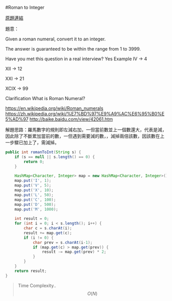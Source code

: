 #Roman to Integer

[原題連結](http://www.lintcode.com/en/problem/roman-to-integer/)

題意：

Given a roman numeral, convert it to an integer.

The answer is guaranteed to be within the range from 1 to 3999.

Have you met this question in a real interview? Yes
Example
IV -> 4

XII -> 12

XXI -> 21

XCIX -> 99

Clarification
What is Roman Numeral?

https://en.wikipedia.org/wiki/Roman_numerals
https://zh.wikipedia.org/wiki/%E7%BD%97%E9%A9%AC%E6%95%B0%E5%AD%97
http://baike.baidu.com/view/42061.htm

解題思路：羅馬數字的規則即左減右加，一但當前數並上一個數還大，代表是減，因此除了不斷累加當前的數，一但遇到需要減的數，，減掉兩倍該數，因該數在上一步驟已加上了，需減掉。

```java
public int romanToInt(String s) {
    if (s == null || s.length() == 0) {
        return 0;
    }
    
    HashMap<Character, Integer> map = new HashMap<Character, Integer>();
    map.put('I', 1);
    map.put('V', 5);
    map.put('X', 10);
    map.put('L', 50);
    map.put('C', 100);
    map.put('D', 500);
    map.put('M', 1000);
    
    int result = 0;
    for (int i = 0; i < s.length(); i++) {
        char c = s.charAt(i);
        result += map.get(c);
        if (i != 0) {
            char prev = s.charAt(i-1);
            if (map.get(c) > map.get(prev)) {
                result -= map.get(prev) * 2;
            }
        }
    }
    return result;
}
```
>Time Complexity..$$O(N)$$
